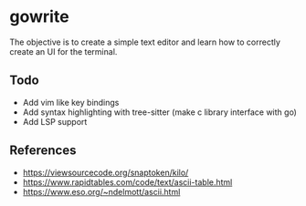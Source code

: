 # gowrite

The objective is to create a simple text editor and learn how to correctly create an UI for the terminal.

## Todo
- Add vim like key bindings
- Add syntax highlighting with tree-sitter (make c library interface with go)
- Add LSP support

## References
- https://viewsourcecode.org/snaptoken/kilo/
- https://www.rapidtables.com/code/text/ascii-table.html
- https://www.eso.org/~ndelmott/ascii.html
